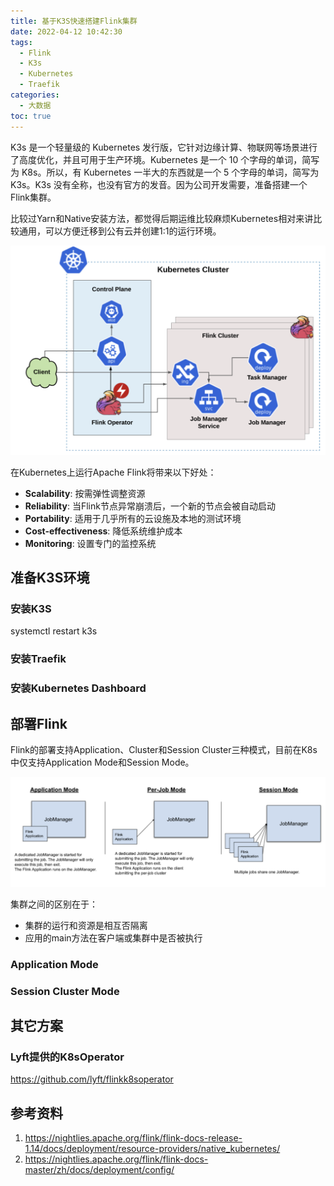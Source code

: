 ```yaml
---
title: 基于K3S快速搭建Flink集群
date: 2022-04-12 10:42:30
tags:
  - Flink
  - K3s
  - Kubernetes
  - Traefik
categories:
  - 大数据
toc: true
---
```


K3s 是一个轻量级的 Kubernetes 发行版，它针对边缘计算、物联网等场景进行了高度优化，并且可用于生产环境。Kubernetes 是一个 10 个字母的单词，简写为 K8s。所以，有 Kubernetes 一半大的东西就是一个 5 个字母的单词，简写为 K3s。K3s 没有全称，也没有官方的发音。因为公司开发需要，准备搭建一个Flink集群。

比较过Yarn和Native安装方法，都觉得后期运维比较麻烦Kubernetes相对来讲比较通用，可以方便迁移到公有云并创建1:1的运行环境。

<img src="images/image-20220414175321429.png" alt="image-20220414175321429" style="zoom:50%;" />

<!--more-->

在Kubernetes上运行Apache Flink将带来以下好处：

- **Scalability**: 按需弹性调整资源
- **Reliability**: 当Flink节点异常崩溃后，一个新的节点会被自动启动
- **Portability**: 适用于几乎所有的云设施及本地的测试环境
- **Cost-effectiveness**: 降低系统维护成本
- **Monitoring**: 设置专门的监控系统

## 准备K3S环境

### 安装K3S

systemctl restart k3s

### 安装Traefik

### 安装Kubernetes Dashboard

### 

## 部署Flink

Flink的部署支持Application、Cluster和Session Cluster三种模式，目前在K8s中仅支持Application Mode和Session Mode。

![image-20220415111205255](images/image-20220415111205255.png)

集群之间的区别在于：

- 集群的运行和资源是相互否隔离
- 应用的main方法在客户端或集群中是否被执行

### Application Mode



### Session Cluster Mode



## 其它方案

### Lyft提供的K8sOperator

https://github.com/lyft/flinkk8soperator

## 参考资料

1. https://nightlies.apache.org/flink/flink-docs-release-1.14/docs/deployment/resource-providers/native_kubernetes/
2. https://nightlies.apache.org/flink/flink-docs-master/zh/docs/deployment/config/
